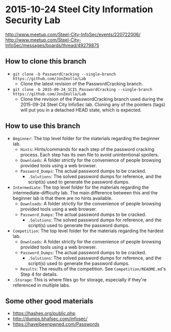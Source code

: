 # 2015-10-24 Steel City Information Security Lab  

http://www.meetup.com/Steel-City-InfoSec/events/220722006/  
http://www.meetup.com/Steel-City-InfoSec/messages/boards/thread/49279875  

## How to clone this branch
* `git clone -b PasswordCracking --single-branch https://github.com/JonZeolla/Lab`  
  * Clone the latest revision of the PasswordCracking branch.  
* `git clone -b 2015-09-24_SCIS_PasswordCracking --single-branch https://github.com/JonZeolla/Lab`  
  * Clone the revision of the PasswordCracking branch used during the 2015-09-24 Steel City InfoSec lab.  Cloning any of the pointers (tags) will put you in a detached HEAD state, which is expected.  

## How to use this branch  
* `Beginner`: The top level folder for the materials regarding the beginner lab.  
  * `Hints`: Hints/commands for each step of the password cracking process.  Each step has its own file to avoid unintentional spoilers.  
  * `Downloads`: A folder strictly for the convenience of people browsing provided tools using a web browser.  
  * `Password_Dumps`: The actual password dumps to be cracked.  
    * `.Solutions`: The solved password dumps for reference, and the script(s) used to generate the password dumps.  
* `Intermediate`: The top level folder for the materials regarding the intermediate-difficulty lab.  The main difference between this and the beginner lab is that there are no hints available.  
  * `Downloads`: A folder strictly for the convenience of people browsing provided tools using a web browser.  
  * `Password_Dumps`: The actual password dumps to be cracked.  
    * `.Solutions`: The solved password dumps for reference, and the script(s) used to generate the password dumps.  
* `Competition`: The top level folder for the materials regarding the hardest lab.  
  * `Downloads`: A folder strictly for the convenience of people browsing provided tools using a web browser.  
  * `Password_Dumps`: The actual password dumps to be cracked.  
    * `.Solutions`: The solved password dumps for reference, and the script(s) used to generate the password dumps.  
  * `Results`: The results of the competition.  See `Competition/README.md`'s Step 4 for details.  
* `.Storage`: This is where files go for storage, especially if they're referenced in multiple labs.  


## Some other good materials  
* https://hashes.org/public.php  
* http://dumps.bhafsec.com/infosec/  
* https://haveibeenpwned.com/Passwords
